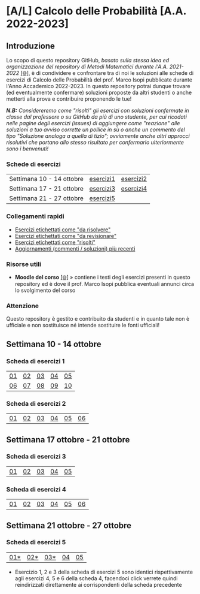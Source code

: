 # [A/L] Calcolo delle Probabilità [A.A. 2022-2023]

## Introduzione

Lo scopo di questo repository GitHub, _basato sulla stessa idea ed organizzazione del repository di Metodi Matematici durante l'A.A. 2021-2022_ [[🌐]](https://github.com/sapienzastudentsnetwork/mmi2122), è di condividere e confrontare tra di noi le soluzioni alle schede di esercizi di Calcolo delle Probabilità del prof. Marco Isopi pubblicate durante l'Anno Accademico 2022-2023. In questo repository potrai dunque trovare (ed eventualmente confermare) soluzioni proposte da altri studenti o anche metterti alla prova e contribuire proponendo le tue!

_**N.B:** Considereremo come "risolti" gli esercizi con soluzioni confermate in classe dal professore o su GitHub da più di uno studente, per cui ricodati nelle pagine degli esercizi (issues) di aggiungere come "reazione" alle soluzioni a tuo avviso corrette un pollice in sù o anche un commento del tipo "Soluzione analoga a quella di tizio"; ovviamente anche altri approcci risolutivi che portano allo stesso risultato per confermarlo ulteriormente sono i benvenuti!_

### Schede di esercizi

|    |    |    |
|----|----|----|
| Settimana 10 - 14 ottobre | [esercizi1](#scheda-di-esercizi-1)  | [esercizi2](#scheda-di-esercizi-2)  |
| Settimana 17 - 21 ottobre | [esercizi3](#scheda-di-esercizi-3)  | [esercizi4](#scheda-di-esercizi-4)  |
| Settimana 21 - 27 ottobre | [esercizi5](#scheda-di-esercizi-5)  | |

### Collegamenti rapidi

- [Esercizi etichettati come "da risolvere"](../../issues?q=label%3A"da+risolvere")
- [Esercizi etichettati come "da revisionare"](../../issues?q=label%3A"da+revisionare")
- [Esercizi etichettati come "risolti"](../../issues?q=label%3Arisolto)
- [Aggiornamenti (commenti / soluzioni) più recenti](../../issues?q=sort%3Aupdated-desc+)

### Risorse utili

- **Moodle del corso** [[🌐]](https://elearning.uniroma1.it/enrol/index.php?id=15457) » contiene i testi degli esercizi presenti in questo repository ed è dove il prof. Marco Isopi pubblica eventuali annunci circa lo svolgimento del corso

### Attenzione

Questo repository è gestito e contribuito da studenti e in quanto tale non è ufficiale e non sostituisce né intende sostituire le fonti ufficiali!

## Settimana 10 - 14 ottobre

### Scheda di esercizi 1

|    |    |    |    |    |
|----|----|----|----|----|
| [01](../../issues/01)  | [02](../../issues/02)  | [03](../../issues/03)  | [04](../../issues/04)  | [05](../../issues/05) |
| [06](../../issues/06)  | [07](../../issues/07)  | [08](../../issues/08)  | [09](../../issues/09)  | [10](../../issues/10) |

### Scheda di esercizi 2

|    |    |    |    |    |     |
|----|----|----|----|----|-----|
| [01](../../issues/11)  | [02](../../issues/12)  | [03](../../issues/13)  | [04](../../issues/14)  | [05](../../issues/15)  | [06](../../issues/16)  |

## Settimana 17 ottobre - 21 ottobre

### Scheda di esercizi 3

|    |    |    |    |    |
|----|----|----|----|----|
| [01](../../issues/18)  | [02](../../issues/19)  | [03](../../issues/20)  | [04](../../issues/21)  | [05](../../issues/22)  |

### Scheda di esercizi 4

|    |    |    |    |    |     |
|----|----|----|----|----|-----|
| [01](../../issues/23)  | [02](../../issues/24)  | [03](../../issues/25)  | [04](../../issues/26)  | [05](../../issues/27)  | [06](../../issues/28)  |

## Settimana 21 ottobre - 27 ottobre

### Scheda di esercizi 5

|    |    |    |    |    |
|----|----|----|----|----|
| [01*](../../issues/26)  | [02*](../../issues/27)  | [03*](../../issues/28)  | [04](../../issues/32)  | [05](../../issues/33)  |

* Esercizio 1, 2 e 3 della scheda di esercizi 5 sono identici rispettivamente agli esercizi 4, 5 e 6 della scheda 4, facendoci click verrete quindi reindirizzati direttamente ai corrispondenti della scheda precedente
